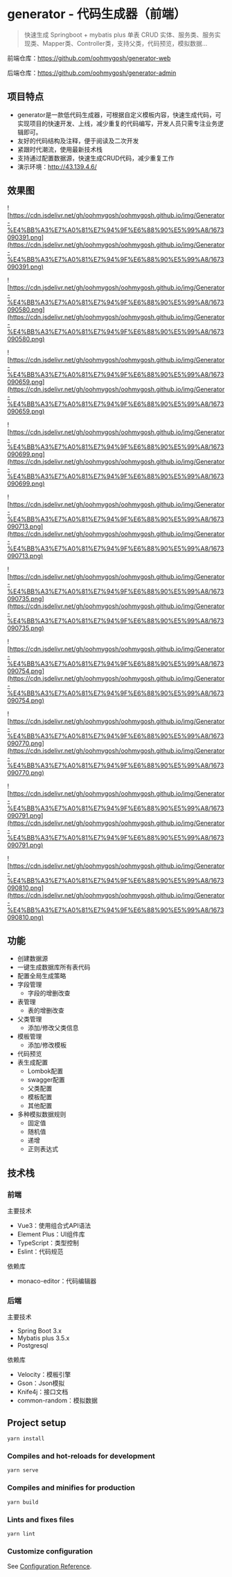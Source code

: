 # generator - 代码生成器（前端）

> 快速生成 Springboot + mybatis plus 单表 CRUD 实体、服务类、服务实现类、Mapper类、Controller类，支持父类，代码预览，模拟数据...

前端仓库：https://github.com/oohmygosh/generator-web

后端仓库：https://github.com/oohmygosh/generator-admin

## 项目特点

- generator是一款低代码生成器，可根据自定义模板内容，快速生成代码，可实现项目的快速开发、上线，减少重复的代码编写，开发人员只需专注业务逻辑即可。
- 友好的代码结构及注释，便于阅读及二次开发
- 紧跟时代潮流，使用最新技术栈
- 支持通过配置数据源，快速生成CRUD代码，减少重复工作
- 演示环境：http://43.139.4.6/

## 效果图

![https://cdn.jsdelivr.net/gh/oohmygosh/oohmygosh.github.io/img/Generator-%E4%BB%A3%E7%A0%81%E7%94%9F%E6%88%90%E5%99%A8/1673090391.png](https://cdn.jsdelivr.net/gh/oohmygosh/oohmygosh.github.io/img/Generator-%E4%BB%A3%E7%A0%81%E7%94%9F%E6%88%90%E5%99%A8/1673090391.png)

![https://cdn.jsdelivr.net/gh/oohmygosh/oohmygosh.github.io/img/Generator-%E4%BB%A3%E7%A0%81%E7%94%9F%E6%88%90%E5%99%A8/1673090580.png](https://cdn.jsdelivr.net/gh/oohmygosh/oohmygosh.github.io/img/Generator-%E4%BB%A3%E7%A0%81%E7%94%9F%E6%88%90%E5%99%A8/1673090580.png)

![https://cdn.jsdelivr.net/gh/oohmygosh/oohmygosh.github.io/img/Generator-%E4%BB%A3%E7%A0%81%E7%94%9F%E6%88%90%E5%99%A8/1673090659.png](https://cdn.jsdelivr.net/gh/oohmygosh/oohmygosh.github.io/img/Generator-%E4%BB%A3%E7%A0%81%E7%94%9F%E6%88%90%E5%99%A8/1673090659.png)

![https://cdn.jsdelivr.net/gh/oohmygosh/oohmygosh.github.io/img/Generator-%E4%BB%A3%E7%A0%81%E7%94%9F%E6%88%90%E5%99%A8/1673090699.png](https://cdn.jsdelivr.net/gh/oohmygosh/oohmygosh.github.io/img/Generator-%E4%BB%A3%E7%A0%81%E7%94%9F%E6%88%90%E5%99%A8/1673090699.png)

![https://cdn.jsdelivr.net/gh/oohmygosh/oohmygosh.github.io/img/Generator-%E4%BB%A3%E7%A0%81%E7%94%9F%E6%88%90%E5%99%A8/1673090713.png](https://cdn.jsdelivr.net/gh/oohmygosh/oohmygosh.github.io/img/Generator-%E4%BB%A3%E7%A0%81%E7%94%9F%E6%88%90%E5%99%A8/1673090713.png)

![https://cdn.jsdelivr.net/gh/oohmygosh/oohmygosh.github.io/img/Generator-%E4%BB%A3%E7%A0%81%E7%94%9F%E6%88%90%E5%99%A8/1673090735.png](https://cdn.jsdelivr.net/gh/oohmygosh/oohmygosh.github.io/img/Generator-%E4%BB%A3%E7%A0%81%E7%94%9F%E6%88%90%E5%99%A8/1673090735.png)

![https://cdn.jsdelivr.net/gh/oohmygosh/oohmygosh.github.io/img/Generator-%E4%BB%A3%E7%A0%81%E7%94%9F%E6%88%90%E5%99%A8/1673090754.png](https://cdn.jsdelivr.net/gh/oohmygosh/oohmygosh.github.io/img/Generator-%E4%BB%A3%E7%A0%81%E7%94%9F%E6%88%90%E5%99%A8/1673090754.png)

![https://cdn.jsdelivr.net/gh/oohmygosh/oohmygosh.github.io/img/Generator-%E4%BB%A3%E7%A0%81%E7%94%9F%E6%88%90%E5%99%A8/1673090770.png](https://cdn.jsdelivr.net/gh/oohmygosh/oohmygosh.github.io/img/Generator-%E4%BB%A3%E7%A0%81%E7%94%9F%E6%88%90%E5%99%A8/1673090770.png)

![https://cdn.jsdelivr.net/gh/oohmygosh/oohmygosh.github.io/img/Generator-%E4%BB%A3%E7%A0%81%E7%94%9F%E6%88%90%E5%99%A8/1673090791.png](https://cdn.jsdelivr.net/gh/oohmygosh/oohmygosh.github.io/img/Generator-%E4%BB%A3%E7%A0%81%E7%94%9F%E6%88%90%E5%99%A8/1673090791.png)

![https://cdn.jsdelivr.net/gh/oohmygosh/oohmygosh.github.io/img/Generator-%E4%BB%A3%E7%A0%81%E7%94%9F%E6%88%90%E5%99%A8/1673090810.png](https://cdn.jsdelivr.net/gh/oohmygosh/oohmygosh.github.io/img/Generator-%E4%BB%A3%E7%A0%81%E7%94%9F%E6%88%90%E5%99%A8/1673090810.png)

## 功能

- 创建数据源
- 一键生成数据库所有表代码
- 配置全局生成策略
- 字段管理
    - 字段的增删改查
- 表管理
    - 表的增删改查
- 父类管理
    - 添加/修改父类信息
- 模板管理
    - 添加/修改模板
- 代码预览
- 表生成配置
    - Lombok配置
    - swagger配置
    - 父类配置
    - 模板配置
    - 其他配置
- 多种模拟数据规则
    - 固定值
    - 随机值
    - 递增
    - 正则表达式

## 技术栈

### 前端

主要技术

- Vue3：使用组合式API语法
- Element Plus：UI组件库
- TypeScript：类型控制
- Eslint：代码规范

依赖库

- monaco-editor：代码编辑器

### 后端

主要技术

- Spring Boot 3.x
- Mybatis plus 3.5.x
- Postgresql

依赖库

- Velocity：模板引擎
- Gson：Json模拟
- Knife4j：接口文档
- common-random：模拟数据

## Project setup

```
yarn install
```

### Compiles and hot-reloads for development

```
yarn serve
```

### Compiles and minifies for production

```
yarn build
```

### Lints and fixes files

```
yarn lint
```

### Customize configuration

See [Configuration Reference](https://cli.vuejs.org/config/).